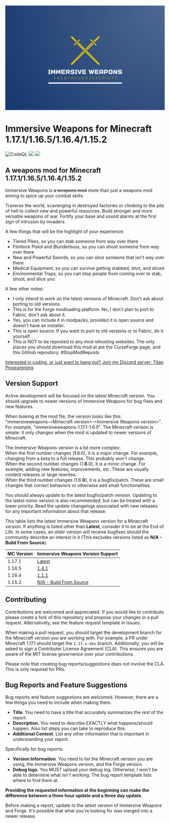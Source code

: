 ![Immersive Weapons Logo](logo.png)

# Immersive Weapons for Minecraft 1.17.1/1.16.5/1.16.4/1.15.2

![CodeQL](https://github.com/AnonymousHacker1279/ImmersiveWeapons-Mod/workflows/CodeQL/badge.svg)
[![](http://cf.way2muchnoise.eu/full_494454_Downloads.svg)](https://www.curseforge.com/minecraft/mc-mods/immersive-weapons)
[![](http://cf.way2muchnoise.eu/versions/494454.svg)](https://www.curseforge.com/minecraft/mc-mods/immersive-weapons)

## A weapons mod for Minecraft 1.17.1/1.16.5/1.16.4/1.15.2

Immersive Weapons is <s>a weapons mod</s> more than just a weapons mod aiming to spice up your combat skills.

Traverse the world, scavenging in destroyed factories or climbing to the pits of hell to collect new and powerful
resources. Build stronger and more versatile weapons of war. Fortify your base and sound alarms at the first sign of
intrusion by invaders.

A few things that will be the highlight of your experience:

- Tiered Pikes, so you can stab someone from way over there
- Flintlock Pistol and Blunderbuss, so you can shoot someone from way over there
- New and Powerful Swords, so you can slice someone that isn't way over there
- Medical Equipment, so you can survive getting stabbed, shot, and sliced
- Environmental Traps, so you can stop people from coming over to stab, shoot, and slice you

A few other notes:

- I only intend to work on the latest versions of Minecraft. Don't ask about porting to old versions.
- This is for the Forge modloading platform. No, I don't plan to port to Fabric, don't ask about it.
- Yes, you can include it in modpacks, provided it is open source and doesn't have an installer.
- This is open source. If you want to port to old versions or to Fabric, do it yourself.
- This is NOT to be reposted to any mod rehosting websites. The only places you should download this mod at are the CurseForge page, and this GitHub repository. #StopModReposts

[Interested in coding, or just want to hang out? Join my Discord server: Titan Programming](https://discord.gg/hjvZfAu7sB)

## Version Support

Active development will be focused on the latest Minecraft version. You should upgrade to newer versions of Immersive Weapons for bug fixes and new features.

When looking at the mod file, the version looks like this: "immersiveweapons-\<Minecraft version\>-\<Immersive Weapons version\>". For example, "immersiveweapons-1.17.1-1.6.0".
The Minecraft version is simple: it only changes when the mod is updated to newer versions of Minecraft. 
	
The Immersive Weapons version is a bit more complex:  
When the first number changes (**1**.6.0), it is a major change. For example, changing from a beta to a full release. This probably won't change.  
When the second number changes (1.**6**.0), it is a minor change. For example, adding new features, improvements, etc. These are usually content releases or large rewrites.  
When the third number changes (1.6.**0**), it is a bugfix/patch. These are small changes that correct behaviors or otherwise add small functionalities.

You should always update to the latest bugfix/patch version. Updating to the latest minor version is also recommended, but can be treated with a lower priority.
Read the update changelogs associated with new releases for any important information about that release.

This table lists the latest Immersive Weapons version for a Minecraft version. If anything is listed other than **Latest**, consider it to be at the End of Life. In some
cases, an older version will receive bugfixes should the community describe an interest in it (This excludes versions listed as **N/A - Build From Source**). 

| MC Version | Immersive Weapons Version Support |
| :-- | :-- |
| 1.17.1 | [Latest](https://github.com/AnonymousHacker1279/ImmersiveWeapons/releases) |
| 1.16.5 | [1.4.1](https://github.com/AnonymousHacker1279/ImmersiveWeapons/releases/tag/v1.4.1) |
| 1.16.4 | [1.1.1](https://github.com/AnonymousHacker1279/ImmersiveWeapons/releases/tag/v1.1.1) |
| 1.15.2 | [N/A - Build From Source](https://github.com/AnonymousHacker1279/ImmersiveWeapons/tree/1.15.2-dev) |

## Contributing

Contributions are welcomed and appreciated. If you would like to contribute please create a fork of this repository and propose your changes in a pull request. 
Alternatively, see the feature request template in Issues.

When making a pull request, you should target the development branch for the Minecraft version you are working with. For example, a PR under Minecraft 1.17.1 should target the
``1.17.x-dev`` branch. 
Additionally, you will be asked to sign a Contributer License Agreement (CLA). This ensures you are aware of the MIT license governence over your contributions.

Please note that creating bug reports/suggestions does not involve the CLA. This is only required for PRs. 

## Bug Reports and Feature Suggestions

Bug reports and feature suggestions are welcomed. However, there are a few things you need to include when making them.

- **Title**. You need to have a title that accurately summarizes the rest of the report.
- **Description**. You need to describe EXACTLY what happens/should happen. Also list steps you can take to reproduce this.
- **Additional Context**. List any other information that is important in understanding your report. 

Specifically for bug reports:  
- **Version Information**. You need to list the Minecraft version you are using, the Immersive Weapons version, and the Forge version.
- **Debug logs**. You MUST upload your debug log. Otherwise, I won't be able to determine what isn't working. The bug report template lists where to find them at.

**Providing the requested information at the beginning can make the difference between a three hour update and a three day update.**

Before making a report, update to the latest version of Immersive Weapons and Forge. It's possible that what you're looking for was merged into a newer release.
